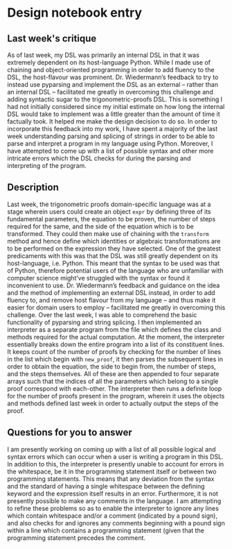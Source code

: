 # Design notebook entry

## Last week's critique

As of last week, my DSL was primarily an internal DSL in that it was extremely dependent on its host-language Python. While I made use of chaining and object-oriented programming in order to add fluency to the DSL, the host-flavour was prominent. Dr. Wiedermann’s feedback to try to instead use pyparsing and implement the DSL as an external – rather than an internal DSL – facilitated me greatly in overcoming this challenge and adding syntactic sugar to the trigonometric-proofs DSL. This is something I had not initially considered since my initial estimate on how long the internal DSL would take to implement was a little greater than the amount of time it factually took. It helped me make the design decision to do so. In order to incorporate this feedback into my work, I have spent a majority of the last week understanding parsing and splicing of strings in order to be able to parse and interpret a program in my language using Python. Moreover, I have attempted to come up with a list of possible syntax and other more intricate errors which the DSL checks for during the parsing and interpreting of the program.

## Description

Last week, the trigonometric proofs domain-specific language was at a stage wherein users could create an object ``expr`` by defining three of its fundamental parameters, the equation to be proven, the number of steps required for the same, and the side of the equation which is to be transformed. They could then make use of chaining with the ``transform`` method and hence define which identities or algebraic transformations are to be performed on the expression they have selected. One of the greatest predicaments with this was that the DSL was still greatly dependent on its host-language, i.e. Python. This meant that the syntax to be used was that of Python, therefore potential users of the language who are unfamiliar with computer science might’ve struggled with the syntax or found it inconvenient to use. Dr. Wiedermann’s feedback and guidance on the idea and the method of implementing an external DSL instead, in order to add fluency to, and remove host flavour from my language – and thus make it easier for domain users to employ – facilitated me greatly in overcoming this challenge. Over the last week, I was able to comprehend the basic functionality of pyparsing and string splicing. I then implemented an interpreter as a separate program from the file which defines the class and methods required for the actual computation. At the moment, the interpreter essentially breaks down the entire program into a list of its constituent lines. It keeps count of the number of proofs by checking for the number of lines in the list which begin with ``new_proof``, it then parses the subsequent lines in order to obtain the equation, the side to begin from, the number of steps, and the steps themselves. All of these are then appended to four separate arrays such that the indices of all the parameters which belong to a single proof correspond with each-other. The interpreter then runs a definite loop for the number of proofs present in the program, wherein it uses the objects and methods defined last week in order to actually output the steps of the proof.

## Questions for you to answer

I am presently working on coming up with a list of all possible logical and syntax errors which can occur when a user is writing a program in this DSL. In addition to this, the interpreter is presently unable to account for errors in the whitespace, be it in the programming statement itself or between two programming statements. This means that any deviation from the syntax and the standard of having a single whitespace between the defining keyword and the expression itself results in an error. Furthermore, it is not presently possible to make any comments in the language. I am attempting to refine these problems so as to enable the interpreter to ignore any lines which contain whitespace and/or a comment (indicated by a pound sign), and also checks for and ignores any comments beginning with a pound sign within a line which contains a programming statement (given that the programming statement precedes the comment.

